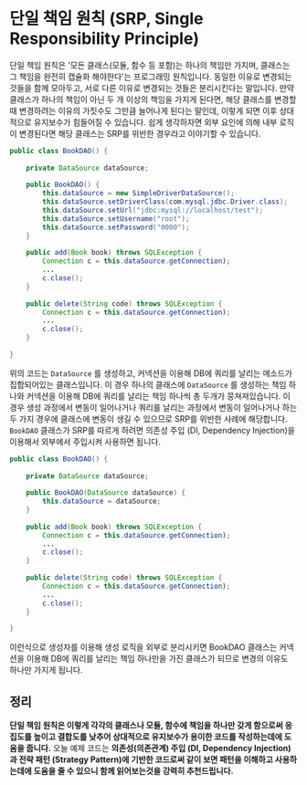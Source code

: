 # 단일 책임 원칙 (SRP, Single Responsibility Principle)
단일 책임 원칙은 '모든 클래스(모듈, 함수 등 포함)는 하나의 책임만 가지며, 클래스는 그 책임을 완전히 캡슐화 해야한다'는 프로그래밍 원칙입니다. 동일한 이유로 변경되는 것들을 함께 모아두고, 서로 다른 이유로 변경되는 것들은 분리시킨다는 말입니다. 만약 클래스가 하나의 책임이 아닌 두 개 이상의 책임을 가지게 된다면, 해당 클래스를 변경할 때 변경하려는 이유의 가짓수도 그만큼 늘어나게 된다는 말인데, 이렇게 되면 이후 상대적으로 유지보수가 힘들어질 수 있습니다. 쉽게 생각하자면 외부 요인에 의해 내부 로직이 변경된다면 해당 클래스는 SRP를 위반한 경우라고 이야기할 수 있습니다. 

``` JAVA
public class BookDAO() {
    
    private DataSource dataSource;
    
    public BookDAO() {
        this.dataSource = new SimpleDriverDataSource();
        this.dataSource.setDriverClass(com.mysql.jdbc.Driver.class);
        this.dataSource.setUrl("jdbc:mysql://localhost/test");
        this.dataSource.setUsername("root");
        this.dataSource.setPassword("0000");
    }
    
    public add(Book book) throws SQLException {
        Connection c = this.dataSource.getConnection);
        ...
        c.close();
    }
    
    public delete(String code) throws SQLException {
        Connection c = this.dataSource.getConnection);
        ...
        c.close();
    }
    
}
```

위의 코드는 `DataSource` 를 생성하고, 커넥션을 이용해 DB에 쿼리를 날리는 메소드가 집합되어있는 클래스입니다. 이 경우 하나의 클래스에 `DataSource` 를 생성하는 책임 하나와 커넥션을 이용해 DB에 쿼리를 날리는 책임 하나씩 총 두개가 뭉쳐져있습니다. 이 경우 생성 과정에서 변동이 일어나거나 쿼리를 날리는 과정에서 변동이 일어나거나 하는 두 가지 경우에 클래스에 변동이 생길 수 있으므로 SRP를 위반한 사례에 해당합니다. `BookDAO` 클래스가 SRP를 따르게 하려면 의존성 주입 (DI, Dependency Injection)을 이용해서 외부에서 주입시켜 사용하면 됩니다.

``` JAVA
public class BookDAO() {
    
    private DataSource dataSource;
    
    public BookDAO(DataSource dataSource) {
        this.dataSource = dataSource;
    }
    
    public add(Book book) throws SQLException {
        Connection c = this.dataSource.getConnection);
        ...
        c.close();
    }
    
    public delete(String code) throws SQLException {
        Connection c = this.dataSource.getConnection);
        ...
        c.close();
    }
  
}
```

이런식으로 생성자를 이용해 생성 로직을 외부로 분리시키면 BookDAO 클래스는 커넥션을 이용해 DB에 쿼리를 날리는 책임 하나만을 가진 클래스가 되므로 변경의 이유도 하나만 가지게 됩니다. 

## 정리
__단일 책임 원칙은 이렇게 각각의 클래스나 모듈, 함수에 책임을 하나만 갖게 함으로써 응집도를 높이고 결합도를 낮추어 상대적으로 유지보수가 용이한 코드를 작성하는데에 도움을 줍니다.__ 오늘 예제 코드는 __의존성(의존관계) 주입 (DI, Dependency Injection)과 전략 패턴 (Strategy Pattern)에 기반한 코드로써 같이 보면 패턴을 이해하고 사용하는데에 도움을 줄 수 있으니 함께 읽어보는것을 강력히 추천드립니다.__